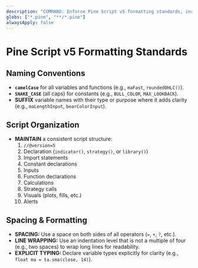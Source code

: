 ```yaml
---
description: "COMMAND: Enforce Pine Script v5 formatting standards, including camelCase naming, script organization, and explicit typing."
globs: ["*.pine", "**/*.pine"]
alwaysApply: false
---
```

# Pine Script v5 Formatting Standards

## Naming Conventions

- **`camelCase`** for all variables and functions (e.g., `maFast`, `roundedOHLC()`).
- **`SNAKE_CASE`** (all caps) for constants (e.g., `BULL_COLOR`, `MAX_LOOKBACK`).
- **SUFFIX** variable names with their type or purpose where it adds clarity (e.g., `maLengthInput`, `bearColorInput`).

## Script Organization

- **MAINTAIN** a consistent script structure:
  1.  `//@version=5`
  2.  Declaration (`indicator()`, `strategy()`, or `library()`)
  3.  Import statements
  4.  Constant declarations
  5.  Inputs
  6.  Function declarations
  7.  Calculations
  8.  Strategy calls
  9.  Visuals (plots, fills, etc.)
  10. Alerts

## Spacing & Formatting

- **SPACING:** Use a space on both sides of all operators (`=`, `+`, `?`, etc.).
- **LINE WRAPPING:** Use an indentation level that is not a multiple of four (e.g., two spaces) to wrap long lines for readability.
- **EXPLICIT TYPING:** Declare variable types explicitly for clarity (e.g., `float ma = ta.sma(close, 14)`).